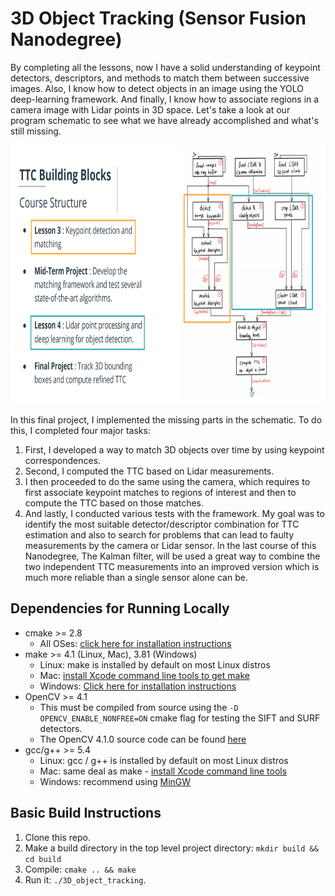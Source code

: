 # 3D Object Tracking (Sensor Fusion Nanodegree)

By completing all the lessons, now I have a solid understanding of keypoint detectors, descriptors, and methods to match them between successive images. Also, I know how to detect objects in an image using the YOLO deep-learning framework. And finally, I know how to associate regions in a camera image with Lidar points in 3D space. Let's take a look at our program schematic to see what we have already accomplished and what's still missing.

<img src="images/course_code_structure.png" width="779" height="414" />

In this final project, I implemented the missing parts in the schematic. To do this, I completed four major tasks: 
1. First, I developed a way to match 3D objects over time by using keypoint correspondences. 
2. Second, I computed the TTC based on Lidar measurements. 
3. I then proceeded to do the same using the camera, which requires to first associate keypoint matches to regions of interest and then to compute the TTC based on those matches. 
4. And lastly, I conducted various tests with the framework. My goal was to identify the most suitable detector/descriptor combination for TTC estimation and also to search for problems that can lead to faulty measurements by the camera or Lidar sensor. In the last course of this Nanodegree, The Kalman filter, will be used a great way to combine the two independent TTC measurements into an improved version which is much more reliable than a single sensor alone can be.

## Dependencies for Running Locally
* cmake >= 2.8
  * All OSes: [click here for installation instructions](https://cmake.org/install/)
* make >= 4.1 (Linux, Mac), 3.81 (Windows)
  * Linux: make is installed by default on most Linux distros
  * Mac: [install Xcode command line tools to get make](https://developer.apple.com/xcode/features/)
  * Windows: [Click here for installation instructions](http://gnuwin32.sourceforge.net/packages/make.htm)
* OpenCV >= 4.1
  * This must be compiled from source using the `-D OPENCV_ENABLE_NONFREE=ON` cmake flag for testing the SIFT and SURF detectors.
  * The OpenCV 4.1.0 source code can be found [here](https://github.com/opencv/opencv/tree/4.1.0)
* gcc/g++ >= 5.4
  * Linux: gcc / g++ is installed by default on most Linux distros
  * Mac: same deal as make - [install Xcode command line tools](https://developer.apple.com/xcode/features/)
  * Windows: recommend using [MinGW](http://www.mingw.org/)

## Basic Build Instructions

1. Clone this repo.
2. Make a build directory in the top level project directory: `mkdir build && cd build`
3. Compile: `cmake .. && make`
4. Run it: `./3D_object_tracking`.
